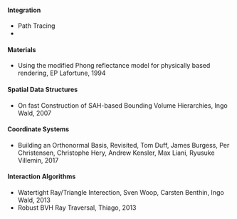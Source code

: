 #### Integration
- Path Tracing
- 
#### Materials

- Using the modified Phong reflectance model for physically based rendering, EP Lafortune, 1994

#### Spatial Data Structures

- On fast Construction of SAH-based Bounding Volume Hierarchies, Ingo Wald, 2007

#### Coordinate Systems

- Building an Orthonormal Basis, Revisited, Tom Duff, James Burgess, Per Christensen, Christophe Hery, Andrew Kensler,
  Max Liani, Ryusuke Villemin, 2017

#### Interaction Algorithms

- Watertight Ray/Triangle Interection, Sven Woop, Carsten Benthin, Ingo Wald, 2013
- Robust BVH Ray Traversal, Thiago,  2013

